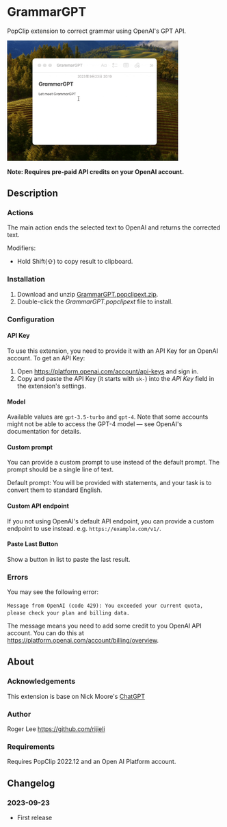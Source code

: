 # GrammarGPT

PopClip extension to correct grammar using OpenAI's GPT API.

<img src="https://github.com/rijieli/GrammarGPT.popclipext/blob/9a03cae93802957393437e8dc2146baea3a4ad42/GrammarGPT.gif" width="400" alt="Demo">

**Note: Requires pre-paid API credits on your OpenAI account.**

## Description

### Actions

The main action ends the selected text to OpenAI and returns the corrected text.

Modifiers:

- Hold Shift(⇧) to copy result to clipboard.

### Installation

1. Download and unzip [GrammarGPT.popclipext.zip](https://github.com/rijieli/GrammarGPT.popclipext/releases/latest/download/GrammarGPT.popclipext.zip).
2. Double-click the *GrammarGPT.popclipext* file to install.

### Configuration

#### API Key

To use this extension, you need to provide it with an API Key for an OpenAI account. To get an API Key:

1. Open <https://platform.openai.com/account/api-keys> and sign in.
2. Copy and paste the API Key (it starts with `sk-`) into the _API Key_ field in
   the extension's settings.

#### Model

Available values are `gpt-3.5-turbo` and `gpt-4`. Note that some accounts might not be able to access the GPT-4 model — see OpenAI's documentation for details.

#### Custom prompt

You can provide a custom prompt to use instead of the default prompt. The prompt should be a single line of text.

Default prompt: You will be provided with statements, and your task is to convert them to standard English.

#### Custom API endpoint

If you not using OpenAI's default API endpoint, you can provide a custom endpoint to use instead. e.g. `https://example.com/v1/`.

#### Paste Last Button

Show a button in list to paste the last result.

### Errors

You may see the following error:

`Message from OpenAI (code 429): You exceeded your current quota, please check your plan and billing data.`

The message means you need to add some credit to you OpenAI API account. You can do this at <https://platform.openai.com/account/billing/overview>.

## About

### Acknowledgements

This extension is base on Nick Moore's [ChatGPT](https://github.com/pilotmoon/PopClip-Extensions/tree/master/source/ChatGPT.popclipext)

### Author

Roger Lee <https://github.com/rijieli>

### Requirements

Requires PopClip 2022.12 and an Open AI Platform account.

## Changelog

### 2023-09-23

- First release
